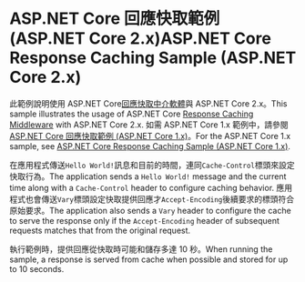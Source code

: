 # <a name="aspnet-core-response-caching-sample-aspnet-core-2x"></a><span data-ttu-id="fa7f7-101">ASP.NET Core 回應快取範例 (ASP.NET Core 2.x)</span><span class="sxs-lookup"><span data-stu-id="fa7f7-101">ASP.NET Core Response Caching Sample (ASP.NET Core 2.x)</span></span>

<span data-ttu-id="fa7f7-102">此範例說明使用 ASP.NET Core[回應快取中介軟體](xref:performance/caching/middleware)與 ASP.NET Core 2.x。</span><span class="sxs-lookup"><span data-stu-id="fa7f7-102">This sample illustrates the usage of ASP.NET Core [Response Caching Middleware](xref:performance/caching/middleware) with ASP.NET Core 2.x.</span></span> <span data-ttu-id="fa7f7-103">如需 ASP.NET Core 1.x 範例中，請參閱[ASP.NET Core 回應快取範例 (ASP.NET Core 1.x)](https://github.com/aspnet/Docs/tree/master/aspnetcore/performance/caching/middleware/samples/1.x)。</span><span class="sxs-lookup"><span data-stu-id="fa7f7-103">For the ASP.NET Core 1.x sample, see [ASP.NET Core Response Caching Sample (ASP.NET Core 1.x)](https://github.com/aspnet/Docs/tree/master/aspnetcore/performance/caching/middleware/samples/1.x).</span></span>

<span data-ttu-id="fa7f7-104">在應用程式傳送`Hello World!`訊息和目前的時間，連同`Cache-Control`標頭來設定快取行為。</span><span class="sxs-lookup"><span data-stu-id="fa7f7-104">The application sends a `Hello World!` message and the current time along with a `Cache-Control` header to configure caching behavior.</span></span> <span data-ttu-id="fa7f7-105">應用程式也會傳送`Vary`標頭設定快取提供回應才`Accept-Encoding`後續要求的標頭符合原始要求。</span><span class="sxs-lookup"><span data-stu-id="fa7f7-105">The application also sends a `Vary` header to configure the cache to serve the response only if the `Accept-Encoding` header of subsequent requests matches that from the original request.</span></span>

<span data-ttu-id="fa7f7-106">執行範例時，提供回應從快取時可能和儲存多達 10 秒。</span><span class="sxs-lookup"><span data-stu-id="fa7f7-106">When running the sample, a response is served from cache when possible and stored for up to 10 seconds.</span></span>
